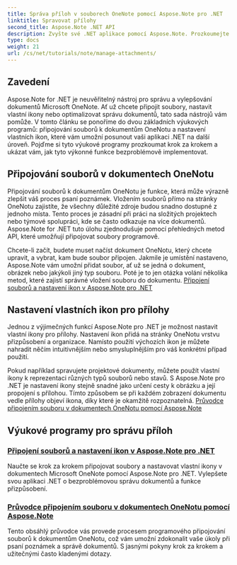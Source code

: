```yaml
---
title: Správa příloh v souborech OneNote pomocí Aspose.Note pro .NET
linktitle: Spravovat přílohy
second_title: Aspose.Note .NET API
description: Zvyšte své .NET aplikace pomocí Aspose.Note. Prozkoumejte výukové programy pro připojování souborů, nastavení ikon a načítání příloh pro lepší vývoj.
type: docs
weight: 21
url: /cs/net/tutorials/note/manage-attachments/
---
```

## Zavedení

Aspose.Note for .NET je neuvěřitelný nástroj pro správu a vylepšování dokumentů Microsoft OneNote. Ať už chcete připojit soubory, nastavit vlastní ikony nebo optimalizovat správu dokumentů, tato sada nástrojů vám pomůže. V tomto článku se ponoříme do dvou základních výukových programů: připojování souborů k dokumentům OneNotu a nastavení vlastních ikon, které vám umožní posunout vaši aplikaci .NET na další úroveň. Pojďme si tyto výukové programy prozkoumat krok za krokem a ukázat vám, jak tyto výkonné funkce bezproblémově implementovat.

## Připojování souborů v dokumentech OneNotu  
Připojování souborů k dokumentům OneNotu je funkce, která může výrazně zlepšit váš proces psaní poznámek. Vložením souborů přímo na stránky OneNotu zajistíte, že všechny důležité zdroje budou snadno dostupné z jednoho místa. Tento proces je zásadní při práci na složitých projektech nebo týmové spolupráci, kde se často odkazuje na více dokumentů. Aspose.Note for .NET tuto úlohu zjednodušuje pomocí přehledných metod API, které umožňují připojovat soubory programově.

Chcete-li začít, budete muset načíst dokument OneNotu, který chcete upravit, a vybrat, kam bude soubor připojen. Jakmile je umístění nastaveno, Aspose.Note vám umožní přidat soubor, ať už se jedná o dokument, obrázek nebo jakýkoli jiný typ souboru. Poté je to jen otázka volání několika metod, které zajistí správné vložení souboru do dokumentu.
[Připojení souborů a nastavení ikon v Aspose.Note pro .NET](./attaching-files-setting-icons/)

## Nastavení vlastních ikon pro přílohy  
Jednou z výjimečných funkcí Aspose.Note pro .NET je možnost nastavit vlastní ikony pro přílohy. Nastavení ikon přidá na stránky OneNotu vrstvu přizpůsobení a organizace. Namísto použití výchozích ikon je můžete nahradit něčím intuitivnějším nebo smysluplnějším pro váš konkrétní případ použití.

Pokud například spravujete projektové dokumenty, můžete použít vlastní ikony k reprezentaci různých typů souborů nebo stavů. S Aspose.Note pro .NET je nastavení ikony stejně snadné jako určení cesty k obrázku a její propojení s přílohou. Tímto způsobem se při každém zobrazení dokumentu vedle přílohy objeví ikona, díky které je okamžitě rozpoznatelná.
[Průvodce připojením souboru v dokumentech OneNotu pomocí Aspose.Note](./attach-file-in-one-note-documents/)

## Výukové programy pro správu příloh
### [Připojení souborů a nastavení ikon v Aspose.Note pro .NET](./attaching-files-setting-icons/)
Naučte se krok za krokem připojovat soubory a nastavovat vlastní ikony v dokumentech Microsoft OneNote pomocí Aspose.Note pro .NET. Vylepšete svou aplikaci .NET o bezproblémovou správu dokumentů a funkce přizpůsobení.
### [Průvodce připojením souboru v dokumentech OneNotu pomocí Aspose.Note](./attach-file-in-one-note-documents/)
Tento obsáhlý průvodce vás provede procesem programového připojování souborů k dokumentům OneNotu, což vám umožní zdokonalit vaše úkoly při psaní poznámek a správě dokumentů. S jasnými pokyny krok za krokem a užitečnými často kladenými dotazy.